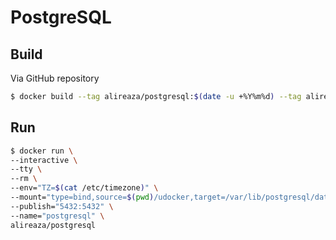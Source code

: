 # PostgreSQL

## Build
Via GitHub repository
```bash
$ docker build --tag alireaza/postgresql:$(date -u +%Y%m%d) --tag alireaza/postgresql:latest https://github.com/alireaza/postgresql.git
```

## Run
```bash
$ docker run \
--interactive \
--tty \
--rm \
--env="TZ=$(cat /etc/timezone)" \
--mount="type=bind,source=$(pwd)/udocker,target=/var/lib/postgresql/data" \
--publish="5432:5432" \
--name="postgresql" \
alireaza/postgresql
```

